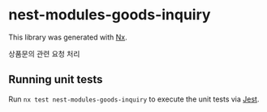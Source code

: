 # nest-modules-goods-inquiry

This library was generated with [Nx](https://nx.dev).

상품문의 관련 요청 처리

## Running unit tests

Run `nx test nest-modules-goods-inquiry` to execute the unit tests via [Jest](https://jestjs.io).
